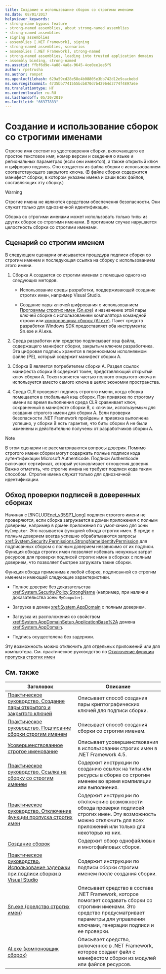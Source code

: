 ```yaml
---
title: Создание и использование сборок со строгими именами
ms.date: 08/01/2017
helpviewer_keywords:
- strong-name bypass feature
- strong-named assemblies, about strong-named assemblies
- strong-named assemblies
- signing assemblies
- assemblies [.NET Framework], signing
- strong-named assemblies, scenarios
- assemblies [.NET Framework], strong-named
- strong-named assemblies, loading into trusted application domains
- assembly binding, strong-named
ms.assetid: ffbf6d9e-4a88-4a8a-9645-4ce0ee1ee5f9
author: rpetrusha
ms.author: ronpet
ms.openlocfilehash: 629a59cd28e58e4b08805e3bb742d12e9cacbebd
ms.sourcegitcommit: 4735bb7741555bcb870d7b42964d3774f4897a6e
ms.translationtype: HT
ms.contentlocale: ru-RU
ms.lasthandoff: 05/30/2019
ms.locfileid: "66377883"
---
```

# <a name="create-and-use-strong-named-assemblies"></a>Создание и использование сборок со строгими именами

Строгое имя состоит из удостоверения сборки, включающего ее простое текстовое имя, номер версии и сведения о языке и региональных параметрах (если они имеются), а также открытый ключ и цифровую подпись. Оно создается из файла сборки с использованием соответствующего закрытого ключа. (В файле сборки содержится манифест сборки, в котором указаны имена и хэши всех файлов, составляющих эту сборку.)

> [!WARNING]
> Строгие имена не являются средством обеспечения безопасности. Они служат только для однозначной идентификации.

Сборка со строгими именами может использовать только типы из других сборок со строгими именами. В противном случае нарушается целостность сборки со строгими именами.

## <a name="strong-name-scenario"></a>Сценарий со строгим именем

В следующем сценарии описывается процедура подписи сборки со строгим именем и последующая ссылка на сборку с использованием этого имени.

1. Сборка A создается со строгим именем с помощью одного из следующих методов.

    - Использование среды разработки, поддерживающей создание строгих имен, например Visual Studio.

    - Создание пары ключей шифрования с использованием [Программы строгих имен (Sn.exe)](../../../docs/framework/tools/sn-exe-strong-name-tool.md) и назначение этой пары ключей сборке с использованием компилятора командной строки или [компоновщика сборок (Al.exe)](../../../docs/framework/tools/al-exe-assembly-linker.md). Пакет средств разработки Windows SDK предоставляет оба инструмента: Sn.exe и Al.exe.

2. Среда разработки или средство подписывает хэш файла, содержащего манифест сборки, закрытым ключом разработчика. Эта цифровая подпись хранится в переносимом исполняемом файле (PE), который содержит манифест сборки А.

3. Сборка B является потребителем сборки A. Раздел ссылок манифеста сборки B содержит токен, представляющий открытый ключ сборки А. Токен является частью полного открытого ключа и используется вместо самого ключа в целях экономии пространства.

4. Среда CLR проверяет подпись строгого имени, когда сборка помещается в глобальный кэш сборок. При привязке по строгому имени во время выполнения среда CLR сравнивает ключ, сохраненный в манифесте сборки B, с ключом, используемым для создания строгого имени для сборки А. Если проверки безопасности .NET Framework пройдены и привязка выполнена успешно, у сборки B есть гарантия, что биты сборки A не были изменены и действительно получены от разработчиков сборки А.

> [!NOTE]
> В этом сценарии не рассматриваются вопросы доверия. Помимо строгого имени сборки могут содержать полные подписи кода аутентификации Microsoft Authenticode. Подписи Authenticode включают сертификат, который устанавливает отношения доверия. Важно отметить, что строгие имена не требуют подписи кода таким способом. Строгие имена служат только для однозначной идентификации.

## <a name="bypass-signature-verification-of-trusted-assemblies"></a>Обход проверки подписей в доверенных сборках

Начиная с [!INCLUDE[net_v35SP1_long](../../../includes/net-v35sp1-long-md.md)] подписи строгого имени не проверяются, если сборка загружается в домен приложения с полным доверием, например в домен приложения по умолчанию для зоны `MyComputer`. Это называется функцией обхода строгих имен. В среде с полным доверием всегда успешно обрабатываются запросы <xref:System.Security.Permissions.StrongNameIdentityPermission> для подписанных сбором с полным доверием независимо от их подписи. Функция обхода строгих имен позволяет избежать ненужных затрат ресурсов для проверки подписей строгих имен в сборках с полным доверием, что позволяет быстрее загружать такие сборки.

Функция обхода применима к любой сборке, подписанной со строгим именем и имеющей следующие характеристики.

- Полное доверие без доказательства <xref:System.Security.Policy.StrongName> (например, при наличии доказательства зоны `MyComputer`).

- Загрузка в домен <xref:System.AppDomain> с полным доверием.

- Загрузка из расположения со свойством <xref:System.AppDomainSetup.ApplicationBase%2A> домена <xref:System.AppDomain>.

- Подпись осуществлена без задержки.

Эту возможность можно отключить для отдельных приложений или для компьютера. См. практическое руководство по [ Отключение функции пропуска строгих имен](../../../docs/framework/app-domains/how-to-disable-the-strong-name-bypass-feature.md)

## <a name="related-topics"></a>См. также

|Заголовок|Описание|
|-----------|-----------------|
|[Практическое руководство. Создание пары открытого и закрытого ключей](../../../docs/framework/app-domains/how-to-create-a-public-private-key-pair.md)|Описывает способ создания пары криптографических ключей для подписи сборки.|
|[Практическое руководство. Подписание сборки строгим именем](../../../docs/framework/app-domains/how-to-sign-an-assembly-with-a-strong-name.md)|Описывает способ создания сборки со строгим именем.|
|[Усовершенствованное строгое именование](../../../docs/framework/app-domains/enhanced-strong-naming.md)|Описывает усовершенствования в использовании строгих имен в .NET Framework 4.5.|
|[Практическое руководство. Ссылка на сборку со строгим именем](../../../docs/framework/app-domains/how-to-reference-a-strong-named-assembly.md)|Содержит инструкции по созданию ссылок на типы или ресурсы в сборке со строгим именем во время компиляции или выполнения.|
|[Практическое руководство. Отключение функции пропуска строгих имен](../../../docs/framework/app-domains/how-to-disable-the-strong-name-bypass-feature.md)|Содержит инструкции по отключению возможности обхода проверки подписей строгих имен. Эту возможность можно отключить для всех приложений или только для некоторых из них.|
|[Создание сборок](../../../docs/framework/app-domains/create-assemblies.md)|Содержит обзор однофайловых и многофайловых сборок.|
|[Практическое руководство. Использование задержки при подписи сборки в Visual Studio](/visualstudio/ide/managing-assembly-and-manifest-signing#how-to-sign-an-assembly-in-visual-studio)|Содержит инструкции по подписи сборки строгим именем после создания сборки.|
|[Sn.exe (средство строгих имен)](../../../docs/framework/tools/sn-exe-strong-name-tool.md)|Описывает средство в составе .NET Framework, которое помогает создавать сборки со строгими именами. Это средство предусматривает параметры для управления ключами, генерации подписи и ее проверки.|
|[Al.exe (компоновщик сборок)](../../../docs/framework/tools/al-exe-assembly-linker.md)|Описывает средство, включенное в .NET Framework, которое создает файл с манифестом сборки из модулей или файлов ресурсов.|
